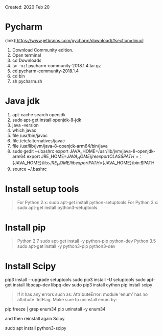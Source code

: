 
Created: 2020 Feb 20

# Pycharm

(link)[https://www.jetbrains.com/pycharm/download/#section=linux]

1. Download Community edition.
2. Open terminal
3. cd Downloads
4. tar -xzf pycharm-community-2018.1.4.tar.gz
5. cd pycharm-community-2018.1.4
6. cd bin
7. sh pycharm.sh

# Java jdk

  1. apt-cache search openjdk 
  2. sudo apt-get install openjdk-8-jdk 
  3. java -version 
  4. which javac 
  5. file /usr/bin/javac 
  6. file /etc/alternatives/javac 
  7. file /usr/lib/jvm/java-8-openjdk-arm64/bin/java
  8. sudo gedit ~/.bashrc
    export JAVA_HOME=/usr/lib/jvm/java-8-openjdk-arm64
    export JRE_HOME=${JAVA_HOME}/jre
    export CLASSPATH=:${JAVA_HOME}/lib:${JRE_HOME}/lib
    export PATH=${JAVA_HOME}/bin:$PATH
  9. source ~/.bashrc

# Install setup tools

> For Python 2.x:
  sudo apt-get install python-setuptools
> For Python 3.x:
  sudo apt-get install python3-setuptools

# Install pip

> Python 2.7
  sudo apt-get install -y python-pip python-dev
> Python 3.5
  sudo apt-get install -y python3-pip python3-dev

# Install Scipy 

  pip3 install --upgrade setuptools
  sudo pip3 install -U setuptools
  sudo apt-get install libpcap-dev libpq-dev
  sudo pip3 install cython
  pip install scipy
  
> If it has any errors such as: AttributeError: module 'enum' has no attribute 'IntFlag. Make sure to uninstall enum 
  by:
  
  pip freeze | grep enum34
  pip uninstall -y enum34
  
  and then reinstall again Scipy.
  
  sudo apt install python3-scipy
